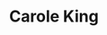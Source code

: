 ---
title: "Carole King"
summary: "American singer and songwriter, born February 9 1942, Brooklyn, New York City. Formed vocal group Co-Sines in 1957 whilst at High School and adopted the stage name Carole King. Dated at this time. Met at Queens College with whom she formed a songwriting partnership and married in 1960. Their first big hit was \"Will You Love Me Tomorrow\" by The Shirelles in 1961. Goffin and King split personally and professionally in 1968 , although they did work together later on. Carole King was inducted into the Songwriters Hall of Fame in 1987 and in 2002 became a recipient of the Songwriters Hall of Fame \"Johnny Mercer Award\". She formed with and . She married Larkey in 1968, but The City was short-lived and disbanded after one album. In 1970 she toured with James Taylor and launched her solo career with \"Writer\" and then the classic \"Tapestry\". The hit albums continued and in 1976 she divorced from Charles Larkey . In 1977 she married songwriting partner Rick Evers. Evers died a year later from a heroin overdose. She is active in environmental issues and more recently campaigned on behalf of the US Democratic Party, whilst continuing to write songs and perform."
image: "carole-king.jpg"
apple_music_artist_url: "https://music.apple.com/gb/artist/carole-king/34495"
---
